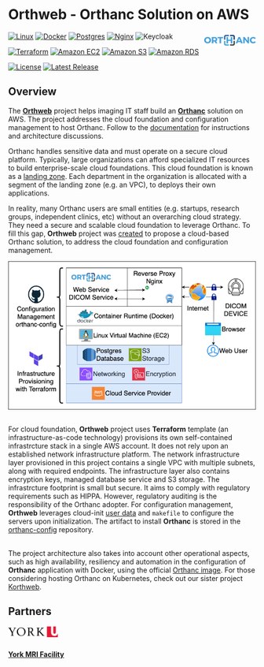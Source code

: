 # Orthweb - Orthanc Solution on AWS
<a href="https://www.orthanc-server.com/"><img style="float" align="right" src="docs/assets/images/orthanc_logo.png"></a>


[![Linux](https://img.shields.io/badge/Linux-FCC624?logo=linux&logoColor=black)](https://aws.amazon.com/amazon-linux-2)
[![Docker](https://img.shields.io/badge/docker-%230db7ed.svg?logo=docker&logoColor=white)](https://www.docker.com/)
[![Postgres](https://img.shields.io/badge/postgres-%23316192.svg?logo=postgresql&logoColor=white)](https://www.postgresql.org/)
[![Nginx](https://img.shields.io/badge/nginx-%23009639.svg?&logo=nginx&logoColor=white)](https://nginx.org/en/index.html)
![Keycloak](https://img.shields.io/badge/Keycloak-4D4D4D?logo=keycloak&logoColor=white&style=flat)

[![Terraform](https://img.shields.io/badge/terraform-%235835CC.svg?logo=terraform&logoColor=white)](https://www.terraform.io/)
[![Amazon EC2](https://img.shields.io/badge/Amazon%20EC2-F90?logo=amazonec2&logoColor=white&style=flat)](https://aws.amazon.com/ec2/)
[![Amazon S3](https://img.shields.io/badge/Amazon%20S3-569A31?logo=amazons3&logoColor=white&style=flat)](https://aws.amazon.com/s3/)
[![Amazon RDS](https://img.shields.io/badge/Amazon%20RDS-527FFF?logo=amazonrds&logoColor=white&style=flat)](https://aws.amazon.com/rds/postgresql/)

[![License](https://img.shields.io/badge/License-Apache_2.0-blue.svg)](https://opensource.org/licenses/Apache-2.0)
[![Latest Release](https://img.shields.io/github/v/release/digihunch/orthweb)](https://github.com/digihunch/orthweb/releases/latest) 

## Overview

The **[Orthweb](https://github.com/digihunch/orthweb)** project helps imaging IT staff build an **[Orthanc](https://www.orthanc-server.com/)** solution on AWS. The project addresses the cloud foundation and configuration management to host Orthanc. Follow to the [documentation](https://digihunch.github.io/orthweb/) for instructions and architecture discussions.

Orthanc handles sensitive data and must operate on a secure cloud platform. Typically, large organizations can afford specialized IT resources to build enterprise-scale cloud foundations. This cloud foundation is known as a [landing zone](https://www.digihunch.com/2022/12/landing-zone-in-aws/). Each department in the organization is allocated with a segment of the landing zone (e.g. an VPC), to deploys their own applications. 

In reality, many Orthanc users are small entities (e.g. startups, research groups, independent clinics, etc) without an overarching cloud strategy. They need a secure and scalable cloud foundation to leverage Orthanc. To fill this gap, **Orthweb** project was [created](https://www.digihunch.com/2020/11/medical-imaging-web-server-deployment-pipeline/) to propose a cloud-based Orthanc solution, to address the cloud foundation and configuration management.

<img align="middle" src="docs/assets/images/Overview.png">
<br/><br/>

For cloud foundation, **Orthweb** project uses **Terraform** template (an infrastructure-as-code technology) provisions its own self-contained infrastrcture stack in a single AWS account. It does not rely upon an established network infrastructure platform. The network infrastructure layer provisioned in this project contains a single VPC with multiple subnets, along with required endpoints. The infrastructure layer also contains encryption keys, managed database service and S3 storage. The infrastrcture footprint is small but secure. It aims to comply with regulatory requirements such as HIPPA. However, regulatory auditing is the responsibility of the Orthanc adopter. For configuration management, **Orthweb** leverages cloud-init [user data](https://docs.aws.amazon.com/AWSEC2/latest/UserGuide/user-data.html) and `makefile` to configure the servers upon initialization. The artifact to install **Orthanc** is stored in the [orthanc-config](https://github.com/digihunchinc/orthanc-config) repository. 
<br/><br/>

The project architecture also takes into account other operational aspects, such as high availability, resiliency and automation in the configuration of **Orthanc** application with Docker, using the official [Orthanc image](https://hub.docker.com/r/orthancteam/orthanc). For those considering hosting Orthanc on Kubernetes, check out our sister project [Korthweb](https://github.com/digihunch/korthweb).

## Partners
<a href="https://www.yorku.ca/health"><img align="left" src="docs/assets/images/yorku-logo.jpg" style="width: 20%;"></a> <br><br>

**[York MRI Facility](https://mri.info.yorku.ca/)**
